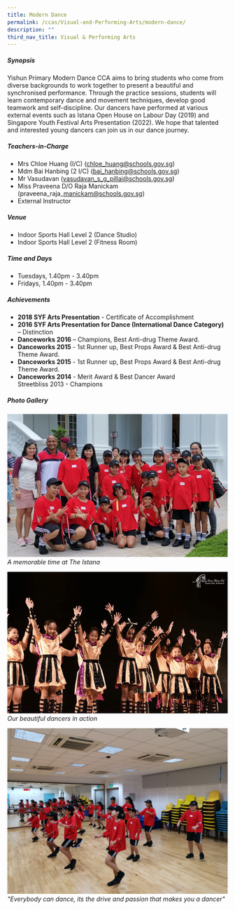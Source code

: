 ```yaml
---
title: Modern Dance
permalink: /ccas/Visual-and-Performing-Arts/modern-dance/
description: ""
third_nav_title: Visual & Performing Arts
---
```




##### **Synopsis**
Yishun Primary Modern Dance CCA aims to bring students who come from diverse backgrounds to work together to present a beautiful and synchronised performance. Through the practice sessions, students will learn contemporary dance and movement techniques, develop good teamwork and self-discipline. 
Our dancers have performed at various external events such as Istana Open House on Labour Day (2019) and Singapore Youth Festival Arts Presentation (2022). 
We hope that talented and interested young dancers can join us in our dance journey.

##### **Teachers-in-Charge**
* Mrs Chloe Huang (I/C) (chloe_huang@schools.gov.sg)
* Mdm Bai Hanbing (2 I/C) (bai_hanbing@schools.gov.sg)
* Mr Vasudavan (vasudavan_s_g_pillai@schools.gov.sg)
* Miss Praveena D/O Raja Manickam (praveena\_raja\_manickam@schools.gov.sg)
* External Instructor

##### **Venue**
* Indoor Sports Hall Level 2 (Dance Studio)
* Indoor Sports Hall Level 2 (Fitness Room)
  

##### **Time and Days**
* Tuesdays, 1.40pm - 3.40pm
* Fridays, 1.40pm - 3.40pm

##### **Achievements**
* **2018 SYF Arts Presentation** - Certificate of Accomplishment
* **2016 SYF Arts Presentation for Dance (International Dance Category)** – Distinction
* **Danceworks 2016** – Champions, Best Anti-drug Theme Award.
* **Danceworks 2015** - 1st Runner up, Best Props Award & Best Anti-drug Theme Award.
* **Danceworks 2015** - 1st Runner up, Best Props Award & Best Anti-drug Theme Award.
* **Danceworks 2014** - Merit Award & Best Dancer Award   
Streetbliss 2013 - Champions

##### **Photo Gallery**
![](/images/CCAs/Modern%20Dance/Memorable%20time%20at%20Istana.jpg)
*A memorable time at The Istana*

![](/images/CCAs/Modern%20Dance/Dancer%201.jpg)
*Our beautiful dancers in action*

![](/images/CCAs/Modern%20Dance/dancer%202.jpg)
*"Everybody can dance, its the drive and passion that makes you a dancer"*